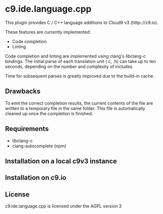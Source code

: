 c9.ide.language.cpp
===================

This plugin provides C / C++ language additions to Cloud9 v3 (http:://c9.io).

These features are currently implemented:

 * Code completion
 * Linting

Code completion and linting are implemented using clang's libclang-c bindings.
The initial parse of each translation unit (.c, .h) can take up to ten seconds,
depending on the number and complexity of includes.

Time for subsequent parses is greatly improved due to the build-in cache.

Drawbacks
---------

To emit the correct completion results, the current contents of the file are written
to a temporary file in the same folder. This file is automatically cleaned up once the
completion is finished.

Requirements
------------

 - libclang-c
 - clang-autocomplete (npm)

Installation on a local c9v3 instance
-------------------------------------

Installation on c9.io
---------------------

License
-------

c9.ide.language.cpp is licensed under the AGPL version 3